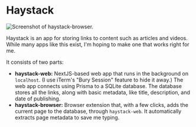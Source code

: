 # Haystack

![Screenshot of haystack-browser.](https://www.mutammim.com/haystack.png)

Haystack is an app for storing links to content such as articles and videos. While many apps like this exist, I'm hoping to make one that works right for me.

It consists of two parts:

- **haystack-web:** NextJS-based web app that runs in the background on `localhost`. (I use iTerm's "Bury Session" feature to hide it away.) The web app connects using Prisma to a SQLite database. The database stores all the links, along with basic metadata, like title, description, and date of publishing.
- **haystack-browser:** Browser extension that, with a few clicks, adds the current page to the database, through `haystack-web`. It automatically extracts page metadata to save me typing.
